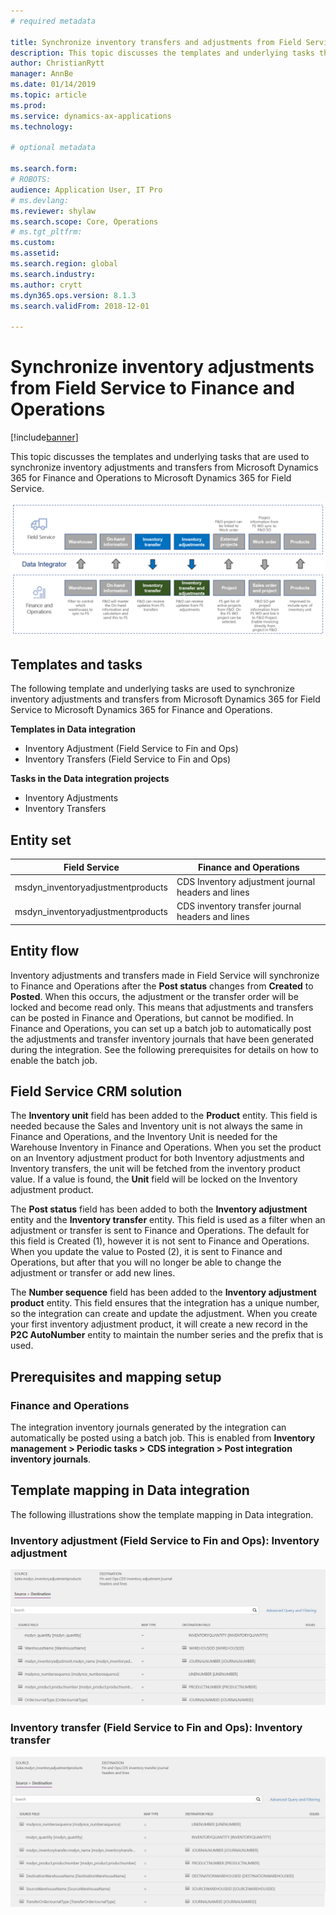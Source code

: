 ```yaml
---
# required metadata

title: Synchronize inventory transfers and adjustments from Field Service to Finance and Operations
description: This topic discusses the templates and underlying tasks that are used to synchronize inventory adjustments and transfers from Microsoft Dynamics 365 for Finance and Operations to Microsoft Dynamics 365 for Field Service.
author: ChristianRytt
manager: AnnBe
ms.date: 01/14/2019
ms.topic: article
ms.prod: 
ms.service: dynamics-ax-applications
ms.technology: 

# optional metadata

ms.search.form: 
# ROBOTS: 
audience: Application User, IT Pro
# ms.devlang: 
ms.reviewer: shylaw
ms.search.scope: Core, Operations
# ms.tgt_pltfrm: 
ms.custom: 
ms.assetid: 
ms.search.region: global
ms.search.industry: 
ms.author: crytt
ms.dyn365.ops.version: 8.1.3 
ms.search.validFrom: 2018-12-01

---
```


# Synchronize inventory adjustments from Field Service to Finance and Operations

[!include[banner](../includes/banner.md)]

This topic discusses the templates and underlying tasks that are used to synchronize inventory adjustments and transfers from Microsoft Dynamics 365 for Finance and Operations to Microsoft Dynamics 365 for Field Service.

[![Synchronization of business processes between Finance and Operations and Field Service](./media/FSTransAdjOW.png)](./media/FSTransAdjOW.png)

## Templates and tasks
The following template and underlying tasks are used to synchronize inventory adjustments and transfers from Microsoft Dynamics 365 for Field Service to Microsoft Dynamics 365 for Finance and Operations.

**Templates in Data integration**
- Inventory Adjustment (Field Service to Fin and Ops)
- Inventory Transfers (Field Service to Fin and Ops)

**Tasks in the Data integration projects**
- Inventory Adjustments
- Inventory Transfers

## Entity set
| Field Service	                    | Finance and Operations                             |
|-----------------------------------|----------------------------------------------------|
| msdyn_inventoryadjustmentproducts |	CDS Inventory adjustment journal headers and lines |
| msdyn_inventoryadjustmentproducts	| CDS inventory transfer journal headers and lines   |

## Entity flow
Inventory adjustments and transfers made in Field Service will synchronize to Finance and Operations after the **Post status** changes from **Created** to **Posted**. When this occurs, the adjustment or the transfer order will be locked and become read only. This means that adjustments and transfers can be posted in Finance and Operations, but cannot be modified. In Finance and Operations, you can set up a batch job to automatically post the adjustments and transfer inventory journals that have been generated during the integration. See the following prerequisites for details on how to enable the batch job.

## Field Service CRM solution 
The **Inventory unit** field has been added to the **Product** entity. This field is needed because the Sales and Inventory unit is not always the same in Finance and Operations, and the Inventory Unit is needed for the Warehouse Inventory in Finance and Operations.
When you set the product on an Inventory adjustment product for both Inventory adjustments and Inventory transfers, the unit will be fetched from the inventory product value. If a value is found, the **Unit** field will be locked on the Inventory adjustment product.

The **Post status** field has been added to both the **Inventory adjustment** entity and the **Inventory transfer** entity. This field is used as a filter when an adjustment or transfer is sent to Finance and Operations. The default for this field is Created (1), however it is not sent to Finance and Operations. When you update the value to Posted (2), it is sent to Finance and Operations, but after that you will no longer be able to change the adjustment or transfer or add new lines.

The **Number sequence** field has been added to the **Inventory adjustment product** entity. This field ensures that the integration has a unique number, so the integration can create and update the adjustment. When you create your first inventory adjustment product, it will create a new record in the **P2C AutoNumber** entity to maintain the number series and the prefix that is used.

## Prerequisites and mapping setup

### Finance and Operations
The integration inventory journals generated by the integration can automatically be posted using a batch job. This is enabled from **Inventory management > Periodic tasks > CDS integration > Post integration inventory journals**.

## Template mapping in Data integration

The following illustrations show the template mapping in Data integration.

### Inventory adjustment (Field Service to Fin and Ops): Inventory adjustment

[![Template mapping in Data integration](./media/FSAdj1.png)](./media/FSAdj1.png)


### Inventory transfer (Field Service to Fin and Ops): Inventory transfer

[![Template mapping in Data integration](./media/FSTrans1.png)](./media/FSTrans1.png)
